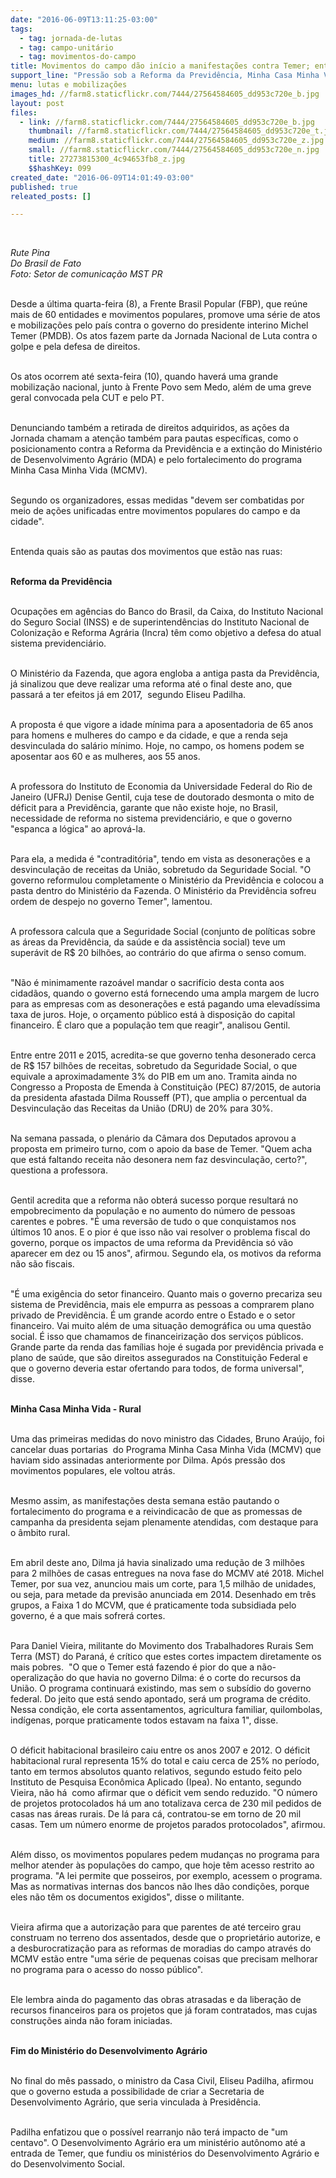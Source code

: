 ```yaml
---
date: "2016-06-09T13:11:25-03:00"
tags:
  - tag: jornada-de-lutas
  - tag: campo-unitário
  - tag: movimentos-do-campo
title: Movimentos do campo dão início a manifestações contra Temer; entenda as pautas
support_line: "Pressão sob a Reforma da Previdência, Minha Casa Minha Vida e fim do MDA é objetivo de atos desta semana"
menu: lutas e mobilizações
images_hd: //farm8.staticflickr.com/7444/27564584605_dd953c720e_b.jpg
layout: post
files:
  - link: //farm8.staticflickr.com/7444/27564584605_dd953c720e_b.jpg
    thumbnail: //farm8.staticflickr.com/7444/27564584605_dd953c720e_t.jpg
    medium: //farm8.staticflickr.com/7444/27564584605_dd953c720e_z.jpg
    small: //farm8.staticflickr.com/7444/27564584605_dd953c720e_n.jpg
    title: 27273815300_4c94653fb8_z.jpg
    $$hashKey: 099
created_date: "2016-06-09T14:01:49-03:00"
published: true
releated_posts: []

---
```

<p>&nbsp;</p>

<p><em>Rute Pina<br />
Do Brasil de Fato<br />
Foto: Setor de comunica&ccedil;&atilde;o MST PR</em></p>

<p><br />
Desde a &uacute;ltima quarta-feira (8), a Frente Brasil Popular (FBP), que re&uacute;ne mais de 60 entidades e movimentos populares, promove uma s&eacute;rie de atos e mobiliza&ccedil;&otilde;es pelo pa&iacute;s contra o governo do presidente interino Michel Temer (PMDB). Os atos fazem parte da Jornada Nacional de Luta contra o golpe e pela defesa de direitos.</p>

<p><br />
Os atos ocorrem at&eacute; sexta-feira (10), quando haver&aacute; uma grande mobiliza&ccedil;&atilde;o nacional, junto &agrave; Frente Povo sem Medo, al&eacute;m de uma greve geral convocada pela CUT e pelo PT.</p>

<p><br />
Denunciando tamb&eacute;m a retirada de direitos adquiridos, as a&ccedil;&otilde;es da Jornada chamam a aten&ccedil;&atilde;o tamb&eacute;m para pautas espec&iacute;ficas, como o posicionamento contra a Reforma da Previd&ecirc;ncia e a extin&ccedil;&atilde;o do Minist&eacute;rio de Desenvolvimento Agr&aacute;rio (MDA) e pelo fortalecimento do programa Minha Casa Minha Vida (MCMV).</p>

<p><br />
Segundo os organizadores, essas medidas &quot;devem ser combatidas por meio de a&ccedil;&otilde;es unificadas entre movimentos populares do campo e da cidade&quot;.</p>

<p><br />
Entenda quais s&atilde;o as pautas dos movimentos que est&atilde;o nas ruas:</p>

<p><br />
<strong>Reforma da Previd&ecirc;ncia</strong></p>

<p><br />
Ocupa&ccedil;&otilde;es em ag&ecirc;ncias do Banco do Brasil, da Caixa, do Instituto Nacional do Seguro Social (INSS) e de superintend&ecirc;ncias do Instituto Nacional de Coloniza&ccedil;&atilde;o e Reforma Agr&aacute;ria (Incra) t&ecirc;m como objetivo a defesa do atual sistema previdenci&aacute;rio.</p>

<p><br />
O Minist&eacute;rio da Fazenda, que agora engloba a antiga pasta da Previd&ecirc;ncia, j&aacute; sinalizou que deve realizar uma reforma at&eacute; o final deste ano, que passar&aacute; a ter efeitos j&aacute; em 2017,&nbsp; segundo Eliseu Padilha.</p>

<p><br />
A proposta &eacute; que vigore a idade m&iacute;nima para a aposentadoria de 65 anos para homens e mulheres do campo e da cidade, e que a renda seja desvinculada do sal&aacute;rio m&iacute;nimo. Hoje, no campo, os homens podem se aposentar aos 60 e as mulheres, aos 55 anos.</p>

<p><br />
A professora do Instituto de Economia da Universidade Federal do Rio de Janeiro (UFRJ) Denise Gentil, cuja tese de doutorado desmonta o mito de d&eacute;ficit para a Previd&ecirc;ncia, garante que n&atilde;o existe hoje, no Brasil, necessidade de reforma no sistema previdenci&aacute;rio, e que o governo &quot;espanca a l&oacute;gica&quot; ao aprov&aacute;-la.</p>

<p><br />
Para ela, a medida &eacute; &quot;contradit&oacute;ria&quot;, tendo em vista as desonera&ccedil;&otilde;es e a desvincula&ccedil;&atilde;o de receitas da Uni&atilde;o, sobretudo da Seguridade Social. &quot;O governo reformulou completamente o Minist&eacute;rio da Previd&ecirc;ncia e colocou a pasta dentro do Minist&eacute;rio da Fazenda. O Minist&eacute;rio da Previd&ecirc;ncia sofreu ordem de despejo no governo Temer&quot;, lamentou.&nbsp;</p>

<p><br />
A professora calcula que a Seguridade Social (conjunto de pol&iacute;ticas sobre as &aacute;reas da Previd&ecirc;ncia, da sa&uacute;de e da assist&ecirc;ncia social) teve um super&aacute;vit de R$ 20 bilh&otilde;es, ao contr&aacute;rio do que afirma o senso comum.</p>

<p><br />
&quot;N&atilde;o &eacute; minimamente razo&aacute;vel mandar o sacrif&iacute;cio desta conta aos cidad&atilde;os, quando o governo est&aacute; fornecendo uma ampla margem de lucro para as empresas com as desonera&ccedil;&otilde;es e est&aacute; pagando uma elevad&iacute;ssima taxa de juros. Hoje, o or&ccedil;amento p&uacute;blico est&aacute; &agrave; disposi&ccedil;&atilde;o do capital financeiro. &Eacute; claro que a popula&ccedil;&atilde;o tem que reagir&quot;, analisou Gentil.</p>

<p><br />
Entre entre 2011 e 2015, acredita-se que governo tenha desonerado cerca de R$ 157 bilh&otilde;es de receitas, sobretudo da Seguridade Social, o que equivale a aproximadamente 3% do PIB em um ano. Tramita ainda no Congresso a Proposta de Emenda &agrave; Constitui&ccedil;&atilde;o (PEC) 87/2015, de autoria da presidenta afastada Dilma Rousseff (PT), que amplia o percentual da Desvincula&ccedil;&atilde;o das Receitas da Uni&atilde;o (DRU) de 20% para 30%.</p>

<p><br />
Na semana passada, o plen&aacute;rio da C&acirc;mara dos Deputados aprovou a proposta em primeiro turno, com o apoio da base de Temer. &quot;Quem acha que est&aacute; faltando receita n&atilde;o desonera nem faz desvincula&ccedil;&atilde;o, certo?&quot;, questiona a professora.</p>

<p><br />
Gentil acredita que a reforma n&atilde;o obter&aacute; sucesso porque resultar&aacute; no empobrecimento da popula&ccedil;&atilde;o e no aumento do n&uacute;mero de pessoas carentes e pobres. &quot;&Eacute; uma revers&atilde;o de tudo o que conquistamos nos &uacute;ltimos 10 anos. E o pior &eacute; que isso n&atilde;o vai resolver o problema fiscal do governo, porque os impactos de uma reforma da Previd&ecirc;ncia s&oacute; v&atilde;o aparecer em dez ou 15 anos&quot;, afirmou. Segundo ela, os motivos da reforma n&atilde;o s&atilde;o fiscais.</p>

<p><br />
&quot;&Eacute; uma exig&ecirc;ncia do setor financeiro. Quanto mais o governo precariza seu sistema de Previd&ecirc;ncia, mais ele empurra as pessoas a comprarem plano privado de Previd&ecirc;ncia. &Eacute; um grande acordo entre o Estado e o setor financeiro. Vai muito al&eacute;m de uma situa&ccedil;&atilde;o demogr&aacute;fica ou uma quest&atilde;o social. &Eacute; isso que chamamos de financeiriza&ccedil;&atilde;o dos servi&ccedil;os p&uacute;blicos. Grande parte da renda das fam&iacute;lias hoje &eacute; sugada por previd&ecirc;ncia privada e plano de sa&uacute;de, que s&atilde;o direitos assegurados na Constitui&ccedil;&atilde;o Federal e que o governo deveria estar ofertando para todos, de forma universal&quot;, disse.</p>

<p><br />
<strong>Minha Casa Minha Vida - Rural</strong></p>

<p><br />
Uma das primeiras medidas do novo ministro das Cidades, Bruno Ara&uacute;jo, foi cancelar duas portarias&nbsp; do Programa Minha Casa Minha Vida (MCMV) que haviam sido assinadas anteriormente por Dilma. Ap&oacute;s press&atilde;o dos movimentos populares, ele voltou atr&aacute;s.</p>

<p><br />
Mesmo assim, as manifesta&ccedil;&otilde;es desta semana est&atilde;o pautando o fortalecimento do programa e a reivindicac&atilde;o de que as promessas de campanha da presidenta sejam plenamente atendidas, com destaque para o &acirc;mbito rural.</p>

<p><br />
Em abril deste ano, Dilma j&aacute; havia sinalizado uma redu&ccedil;&atilde;o de 3 milh&otilde;es para 2 milh&otilde;es de casas entregues na nova fase do MCMV at&eacute; 2018. Michel Temer, por sua vez, anunciou mais um corte, para 1,5 milh&atilde;o de unidades, ou seja, para metade da previs&atilde;o anunciada em 2014. Desenhado em tr&ecirc;s grupos, a Faixa 1 do MCVM, que &eacute; praticamente toda subsidiada pelo governo, &eacute; a que mais sofrer&aacute; cortes.&nbsp;</p>

<p><br />
Para Daniel Vieira, militante do Movimento dos Trabalhadores Rurais Sem Terra (MST) do Paran&aacute;, &eacute; cr&iacute;tico que estes cortes impactem diretamente os mais pobres.&nbsp; &quot;O que o Temer est&aacute; fazendo &eacute; pior do que a n&atilde;o-operaliza&ccedil;&atilde;o do que havia no governo Dilma: &eacute; o corte do recursos da Uni&atilde;o. O programa continuar&aacute; existindo, mas sem o subs&iacute;dio do governo federal. Do jeito que est&aacute; sendo apontado, ser&aacute; um programa de cr&eacute;dito. Nessa condi&ccedil;&atilde;o, ele corta assentamentos, agricultura familiar, quilombolas, ind&iacute;genas, porque praticamente todos estavam na faixa 1&quot;, disse.</p>

<p><br />
O d&eacute;ficit habitacional brasileiro caiu entre os anos 2007 e 2012. O d&eacute;ficit habitacional rural representa 15% do total e caiu cerca de 25% no per&iacute;odo,&nbsp; tanto em termos absolutos quanto relativos, segundo estudo feito pelo Instituto de Pesquisa Econ&ocirc;mica Aplicado (Ipea). No entanto, segundo Vieira, n&atilde;o h&aacute;&nbsp; como afirmar que o d&eacute;ficit vem sendo reduzido. &quot;O n&uacute;mero de projetos protocolados h&aacute; um ano totalizava cerca de 230 mil pedidos de casas nas &aacute;reas rurais. De l&aacute; para c&aacute;, contratou-se em torno de 20 mil casas. Tem um n&uacute;mero enorme de projetos parados protocolados&quot;, afirmou.</p>

<p><br />
Al&eacute;m disso, os movimentos populares pedem mudan&ccedil;as no programa para melhor atender &agrave;s popula&ccedil;&otilde;es do campo, que hoje t&ecirc;m acesso restrito ao programa. &quot;A lei permite que posseiros, por exemplo, acessem o programa. Mas as normativas internas dos bancos n&atilde;o lhes d&atilde;o condi&ccedil;&otilde;es, porque eles n&atilde;o t&ecirc;m os documentos exigidos&quot;, disse o militante.</p>

<p><br />
Vieira afirma que a autoriza&ccedil;&atilde;o para que parentes de at&eacute; terceiro grau construam no terreno dos assentados, desde que o propriet&aacute;rio autorize, e a desburocratiza&ccedil;&atilde;o para as reformas de moradias do campo atrav&eacute;s do MCMV est&atilde;o entre &quot;uma s&eacute;rie de pequenas coisas que precisam melhorar no programa para o acesso do nosso p&uacute;blico&quot;.</p>

<p><br />
Ele lembra ainda do pagamento das obras atrasadas e da libera&ccedil;&atilde;o de recursos financeiros para os projetos que j&aacute; foram contratados, mas cujas constru&ccedil;&otilde;es ainda n&atilde;o foram iniciadas.</p>

<p><br />
<strong>Fim do Minist&eacute;rio do Desenvolvimento Agr&aacute;rio</strong></p>

<p><br />
No final do m&ecirc;s passado, o ministro da Casa Civil, Eliseu Padilha, afirmou que o governo estuda a possibilidade de criar a Secretaria de Desenvolvimento Agr&aacute;rio, que seria vinculada &agrave; Presid&ecirc;ncia.</p>

<p><br />
Padilha enfatizou que o poss&iacute;vel rearranjo n&atilde;o ter&aacute; impacto de &quot;um centavo&quot;. O Desenvolvimento Agr&aacute;rio era um minist&eacute;rio aut&ocirc;nomo at&eacute; a entrada de Temer, que fundiu os minist&eacute;rios do Desenvolvimento Agr&aacute;rio e do Desenvolvimento Social.</p>
